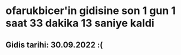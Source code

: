 # ofarukbicer'in gidisine son 1 gun 1 saat 33 dakika 13 saniye kaldi

## Gidis tarihi: 30.09.2022 :(